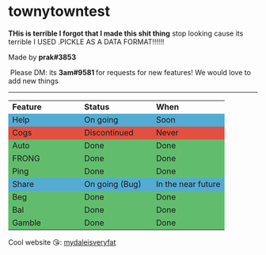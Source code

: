 # townytowntest
<p><strong>THis is terrible I forgot that I made this shit thing</strong> stop looking cause its terrible I USED .PICKLE AS A DATA FORMAT!!!!!!</p>
<p>Made by <strong>prak#3853&nbsp;</strong></p>
<p>&nbsp;Please DM: its <strong>3am#9581&nbsp;</strong>for requests for new features! We would love to add new things</p>
<hr>
<table style="width: 100%;">
    <tbody>
        <tr>
            <td style="width: 33.3333%;"><strong>Feature</strong></td>
            <td style="width: 33.2149%;"><strong>Status</strong></td>
            <td style="width: 33.3926%;"><strong>When</strong></td>
        </tr>
        <tr>
            <td style="width: 33.3333%; background-color: rgb(84, 172, 210);">Help</td>
            <td style="width: 33.2149%; background-color: rgb(84, 172, 210);">On going</td>
            <td style="width: 33.3926%; background-color: rgb(84, 172, 210);">Soon</td>
        </tr>
        <tr>
            <td style="width: 33.3333%; background-color: rgb(226, 80, 65);">Cogs</td>
            <td style="width: 33.2149%; background-color: rgb(226, 80, 65);">Discontinued</td>
            <td style="width: 33.3926%; background-color: rgb(226, 80, 65);">Never</td>
        </tr>
        <tr>
            <td style="width: 33.3333%; background-color: rgb(97, 189, 109);">Auto</td>
            <td style="width: 33.2149%; background-color: rgb(97, 189, 109);">Done</td>
            <td style="width: 33.3926%; background-color: rgb(97, 189, 109);">Done</td>
        </tr>
        <tr>
            <td style="width: 33.3333%; background-color: rgb(97, 189, 109);">FRONG</td>
            <td style="width: 33.2149%; background-color: rgb(97, 189, 109);">Done</td>
            <td style="width: 33.3926%; background-color: rgb(97, 189, 109);">Done</td>
        </tr>
        <tr>
            <td style="width: 33.3333%; background-color: rgb(97, 189, 109);">Ping</td>
            <td style="width: 33.2149%; background-color: rgb(97, 189, 109);">Done</td>
            <td style="width: 33.3926%; background-color: rgb(97, 189, 109);">Done</td>
        </tr>
        <tr>
            <td style="width: 33.3333%; background-color: rgb(84, 172, 210);">Share</td>
            <td style="width: 33.2149%; background-color: rgb(84, 172, 210);">On going (Bug)</td>
            <td style="width: 33.3926%; background-color: rgb(84, 172, 210);">In the near future</td>
        </tr>
        <tr>
            <td style="width: 33.3333%; background-color: rgb(97, 189, 109);">Beg</td>
            <td style="width: 33.2149%; background-color: rgb(97, 189, 109);">Done</td>
            <td style="width: 33.3926%; background-color: rgb(97, 189, 109);">Done</td>
        </tr>
        <tr>
            <td style="width: 33.3333%; background-color: rgb(97, 189, 109);">Bal</td>
            <td style="width: 33.2149%; background-color: rgb(97, 189, 109);">Done</td>
            <td style="width: 33.3926%; background-color: rgb(97, 189, 109);">Done</td>
        </tr>
        <tr>
            <td style="width: 33.3333%; background-color: rgb(97, 189, 109);">Gamble</td>
            <td style="width: 33.2149%; background-color: rgb(97, 189, 109);">Done</td>
            <td style="width: 33.3926%; background-color: rgb(97, 189, 109);">Done</td>
        </tr>
    </tbody>
</table>
<p>Cool website 😘: <a href="https://mydaleisveryfat.000webhostapp.com/" rel="noopener noreferrer" target="_blank">mydaleisveryfat</a></p>
